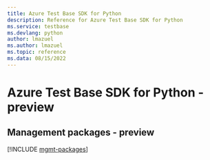 ```yaml
---
title: Azure Test Base SDK for Python
description: Reference for Azure Test Base SDK for Python
ms.service: testbase
ms.devlang: python
author: lmazuel
ms.author: lmazuel
ms.topic: reference
ms.data: 08/15/2022
---
```

# Azure Test Base SDK for Python - preview

## Management packages - preview
[!INCLUDE [mgmt-packages](test-base-mgmt-index.md)]